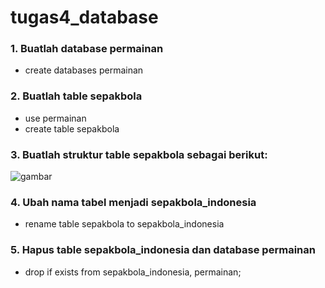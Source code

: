 # tugas4_database

### 1. Buatlah database permainan
- create databases permainan

### 2. Buatlah table sepakbola
- use permainan
- create table sepakbola

### 3. Buatlah struktur table sepakbola sebagai berikut:
![gambar](https://user-images.githubusercontent.com/84311409/139655377-20b3dcf1-c8b3-4aeb-9f69-1674ccbfeacc.png)

### 4. Ubah nama tabel menjadi sepakbola_indonesia
- rename table sepakbola to sepakbola_indonesia

### 5. Hapus table sepakbola_indonesia dan database permainan
- drop if exists from  sepakbola_indonesia, permainan;
